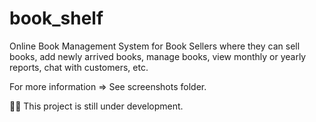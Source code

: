 # book_shelf

Online Book Management System for Book Sellers where they can sell books, add newly arrived books, manage books, view monthly or yearly reports, chat with customers, etc.

For more information => See screenshots folder.

🚧🚧 This project is still under development. 
